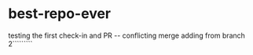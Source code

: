 # best-repo-ever
testing the first check-in and PR
-- conflicting merge
adding from branch 2`````````
